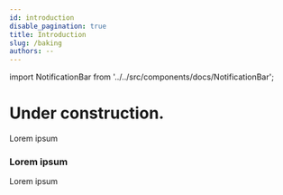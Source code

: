 ```yaml
---
id: introduction
disable_pagination: true
title: Introduction
slug: /baking
authors: --
---
```


import NotificationBar from '../../src/components/docs/NotificationBar';

<h1 className="p">Under construction.</h1>

<NotificationBar>
  <p>
    Lorem ipsum
  </p>
</NotificationBar>

### Lorem ipsum

Lorem ipsum
